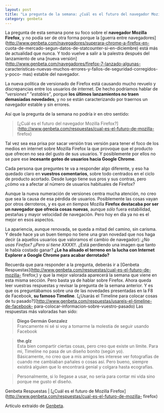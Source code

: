 ```yaml
---
layout: post
title: "La pregunta de la semana: ¿Cuál es el futuro del navegador Mozilla Firefox?"
category: genbeta
---
```




La pregunta de esta semana pone su foco sobre el **navegador Mozilla
Firefox**, y no podía ser de otra forma porque la [guerra entre
navegadores](http://www.genbeta.com/navegadores/superara-chrome-a-firefox-en-
cuota-de-mercado-segun-datos-de-statcounter-si-en-diciembre) está más de
actualidad que nunca. Y todo vuelve a salir a la palestra después del
lanzamiento de una [nueva
versión](http://www.genbeta.com/navegadores/firefox-7-lanzado-algunas-
caracteristicas-nuevas-muchos-errores-y-fallos-de-seguridad-corregidos-y-poco-
mas) estable del navegador.

La nueva política de versionado de Firefox está causando mucho revuelo y
discrepancias entre los usuarios de internet. De hecho podríamos hablar de
_"versiones" "estables"_, porque **los últimos lanzamientos no traen
demasiadas novedades**, y no se están caracterizando por traernos un navegador
estable y sin errores.

Así que la pregunta de la semana no podría ir en otro sentido:

> [¿Cuál es el futuro del navegador Mozilla
Firefox?](http://www.genbeta.com/respuestas/cual-es-el-futuro-de-mozilla-
firefox)

  
  
Tal vez sea esa prisa por sacar versión tras versión para tener el foco de los
medios en internet sobre Mozilla Firefox la que provoque que el producto que
ofrecen no sea del gusto de sus usuarios. Y posiblemente por ellos no se pare
ese **incesante goteo de usuarios hacia Google Chrome**.

Cada persona que preguntes te va a responder algo diferente, y eso ha quedado
claro en **vuestros comentarios**, sobre todo centrados en el ciclo de
producto acortado. Desde luego tiene sus pros y sus contras, pero ¿cómo va a
afectar al número de usuarios habituales de Firefox?

Aunque la nueva numeración de versiones centra mucha atención, no creo que sea
la causa de esa pérdida de usuarios. Posiblemente las cosas vayan por otros
derroteros, y es que _en tiempos_ Mozilla **Firefox destacaba por ser un
navegador que ofrecía cosas nuevas**, aunque _sólo_ fuera estabilidad,
pestañas y mayor velocidad de navegación. Pero hoy en día ya no es el mejor en
esos aspectos.

La apariencia, aunque renovada, se queda a mitad del camino, sin carisma. Y
desde hace ya un buen tiempo no tiene una gran novedad que nos haga decir (a
aquellos usuarios que valoramos el cambio de navegador): _¿No usas Firefox?
¡¡Pero si tiene XXXX!!_. ¿Está perdiendo una imagen que tanto le había costado
ganar? **¿Le ha alisado el terreno en la lucha con Internet Explorer a Google
Chrome para acabar derrotado?**

Recuerda que para responder a la pregunta, deberás ir a [Genbeta
Respuestas](http://www.genbeta.com/respuestas/cual-es-el-futuro-de-mozilla-
firefox;) y que la mejor valorada aparecerá la semana que viene en esta misma
sección. Pero basta ya de hablar sobre Firefox. Ahora queda leer vuestras
respuestas y revisar la pregunta de la semana anterior. Y es que os
preguntábamos sobre una de las novedades presentadas en la F8 de Facebook,
**su famoso Timeline**. [¿Usarás el Timeline para colocar cosas de tu
pasado?](http://www.genbeta.com/respuestas/usareis-el-timeline-de-facebook-
para-colocar-informacion-sobre-vuestro-pasado) Las respuestas más valoradas
han sido:

> **Diego Germán Gonzalez**  
Francamente ni sé si voy a tomarme la molestia de seguir usando Facebook

>

> **the.glz**  
Esta bien compartir ciertas cosas, pero creo que existe un límite. Para mi,
Timeline no pasa de un diseño bonito (según yo).  
Básicamente, no creo que a mis amigos les interese ver fotografías de cuando
me cambiaban pañales o cosas así. Pero bueno, siempre existirá alguien que lo
encontrará genial y colgara hasta ecografías.

>

> Personalmente, si lo llegase a usar, no sería para contar mi vida sino
porque me gusto el diseño.

Genbeta Respuestas | [¿Cuál es el futuro de Mozilla
Firefox](http://www.genbeta.com/respuestas/cual-es-el-futuro-de-mozilla-
firefox)

Artículo extraído de [Genbeta](http://www.genbeta.com).